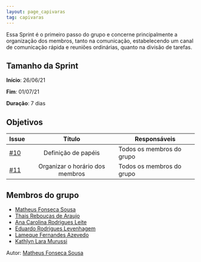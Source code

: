 ```yaml
---
layout: page_capivaras
tag: capivaras
---
```


Essa Sprint é o primeiro passo do grupo e concerne principalmente a organização dos membros, tanto na comunicação, estabelecendo um canal de comunicação rápida e reuniões ordinárias, quanto na divisão de tarefas.

## Tamanho da Sprint

**Início**: 26/06/21

**Fim**: 01/07/21

**Duração**: 7 dias

## Objetivos

| Issue |            Título            |        Responsáveis         | 
|-------|:----------------------------:|-----------------------------|
| [#10](https://github.com/fga-eps-mds/2021.1-AlligaBot/issues/10) | Definição de papéis | Todos os membros do grupo |
| [#11](https://github.com/fga-eps-mds/2021.1-AlligaBot/issues/11) | Organizar o horário dos membros | Todos os membros do grupo |

## Membros do grupo

- [Matheus Fonseca Sousa](https://github.com/gatotabaco)
- [Thais Rebouças de Araujo](https://github.com/Thais-ra)
- [Ana Carolina Rodrigues Leite](https://github.com/AnaCarolinaRodriguesLeite)
- [Eduardo Rodrigues Levenhagem](https://github.com/MegahNevel)
- [Lameque Fernandes Azevedo](https://github.com/LamequeFernandes)
- [Kathlyn Lara Murussi](https://github.com/klmurussi)

Autor: [Matheus Fonseca Sousa](https://github.com/gatotabaco)


